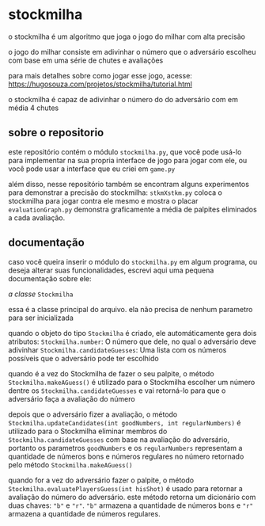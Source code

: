 # stockmilha
 o stockmilha é um algoritmo que joga o jogo do milhar com alta precisão

 o jogo do milhar consiste em adivinhar o número que o adversário escolheu
 com base em uma série de chutes e avaliações

 para mais detalhes sobre como jogar esse jogo, acesse: https://hugosouza.com/projetos/stockmilha/tutorial.html

 o stockmilha é capaz de adivinhar o número do do adversário com em média 4 chutes

 ## sobre o repositorio

 este repositório contém o módulo ```stockmilha.py```, que você pode usá-lo para implementar
 na sua propria interface de jogo para jogar com ele, ou você pode usar a interface que eu criei
 em ```game.py```
 
 além disso, nesse repositório também se encontram alguns experimentos para demonstrar a precisão do 
 stockmilha: ```stkmXstkm.py``` coloca o stockmilha para jogar contra ele mesmo e mostra o placar
 ```evaluationGraph.py``` demonstra graficamente a média de palpites eliminados a cada avaliação.
 
 ## documentação

 caso você queira inserir o módulo do ```stockmilha.py``` em algum programa, ou deseja alterar suas funcionalidades, escrevi aqui uma pequena documentação sobre ele:

 *a classe* ```Stockmilha```
 
 essa é a classe principal do arquivo.
 ela não precisa de nenhum parametro para ser inicializada

 quando o objeto do tipo ```Stockmilha``` é criado, ele automáticamente gera dois atributos:
 ```Stockmilha.number```: O número que dele, no qual o adversário deve adivinhar
 ```Stockmilha.candidateGuesses```: Uma lista com os números possíveis que o adversário pode ter escolhido

 quando é a vez do Stockmilha de fazer o seu palpite, o método ```Stockmilha.makeAGuess()```
 é utilizado para o Stockmilha escolher um número dentre os ```Stockmilha.candidateGuesses```
 e vai retorná-lo para que o adversário faça a avaliação do número

 depois que o adversário fizer a avaliação, o método ```Stockmilha.updateCandidates(int goodNumbers, int regularNumbers)```
 é utilizado para o Stockmilha eliminar membros do ```Stockmilha.candidateGuesses``` com base na avaliação
 do adversário, portanto os parametros ```goodNumbers``` e os ```regularNumbers``` representam
 a quantidade de números bons e números regulares no número retornado pelo método ```Stockmilha.makeAGuess()```

 quando for a vez do adversário fazer o palpite, o método ```Stockmilha.evaluatePlayersGuess(int hisShot)```
 é usado para retornar a avaliação do número do adversário. este método retorna um dicionário 
 com duas chaves: ```"b"``` e ```"r"```. ```"b"``` armazena a quantidade de números bons e 
 ```"r"``` armazena a quantidade de números regulares. 